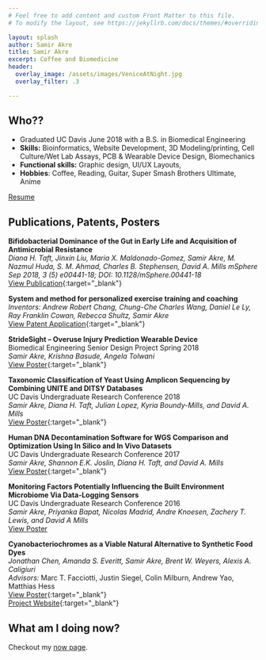 ```yaml
---
# Feel free to add content and custom Front Matter to this file.
# To modify the layout, see https://jekyllrb.com/docs/themes/#overriding-theme-defaults

layout: splash
author: Samir Akre
title: Samir Akre
excerpt: Coffee and Biomedicine
header:
  overlay_image: /assets/images/VeniceAtNight.jpg
  overlay_filter: .3

---
```


## Who??
- Graduated UC Davis June 2018 with a B.S. in Biomedical Engineering
- **Skills:** Bioinformatics, Website Development, 3D Modeling/printing, Cell Culture/Wet Lab Assays, PCB & Wearable Device Design, Biomechanics
- **Functional skills:** Graphic design,  UI/UX Layouts, 
- **Hobbies**: Coffee, Reading, Guitar, Super Smash Brothers Ultimate, Anime

[Resume](/assets/Samir_Akre_Resume_011618.pdf)

## Publications, Patents, Posters

__Bifidobacterial Dominance of the Gut in Early Life and Acquisition of Antimicrobial Resistance__  
_Diana H. Taft, Jinxin Liu, Maria X. Maldonado-Gomez, Samir Akre, M. Nazmul Huda, S. M. Ahmad, Charles B. Stephensen, David A. Mills mSphere Sep 2018, 3 (5) e00441-18; DOI: 10.1128/mSphere.00441-18_  
[View Publication](https://msphere.asm.org/content/3/5/e00441-18){:target="_blank"}

__System and method for personalized exercise training and coaching__
_Inventors: Andrew Robert Chang, Chung-Che Charles Wang, Daniel Le Ly, Ray Franklin Cowan, Rebecca Shultz, Samir Akre_  
[View Patent Application](https://patents.google.com/patent/US20180133551A1){:target="_blank"}  

__StrideSight – Overuse Injury Prediction Wearable Device__  
Biomedical Engineering Senior Design Project Spring 2018  
_Samir Akre, Krishna Basude, Angela Tolwani_  
[View Poster](/assets/posters/SeniorDesignProject.pdf){:target="_blank"}

__Taxonomic Classification of Yeast Using Amplicon Sequencing by Combining UNITE and DITSY Databases__  
UC Davis Undergraduate Research Conference 2018  
_Samir Akre, Diana H. Taft, Julian Lopez, Kyria Boundy-Mills, and David A. Mills_  
[View Poster](/assets/posters/URC2018.pdf){:target="_blank"}

__Human DNA Decontamination Software for WGS Comparison and Optimization Using In Silico and In Vivo Datasets__  
UC Davis Undergraduate Research Conference 2017  
_Samir Akre, Shannon E.K. Joslin, Diana H. Taft, and David A. Mills_  
[View Poster](/assets/posters/URC2017.pdf){:target="_blank"}

__Monitoring Factors Potentially Influencing the Built Environment Microbiome Via Data-Logging Sensors__  
UC Davis Undergraduate Research Conference 2016  
_Samir Akre, Priyanka Bapat, Nicolas Madrid, Andre Knoesen, Zachery T. Lewis, and David A Mills_  
[View Poster](/assets/posters/URC2016.pdf)

__Cyanobacteriochromes as a Viable Natural Alternative to Synthetic Food Dyes__  
_Jonathan Chen, Amanda S. Everitt, Samir Akre, Brent W. Weyers, Alexis A. Caligiuri_  
_Advisors:_ Marc T. Facciotti, Justin Siegel, Colin Milburn, Andrew Yao, Matthias Hess  
[View Poster](/assets/posters/igem.pdf){:target="_blank"}  
[Project Website](http://2016.igem.org/Team:UC_Davis){:target="_blank"}  



## What am I doing now?
Checkout my [now page](/now).
